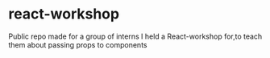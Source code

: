 # react-workshop

Public repo made for a group of interns I held a React-workshop for,to teach them about passing props to components
